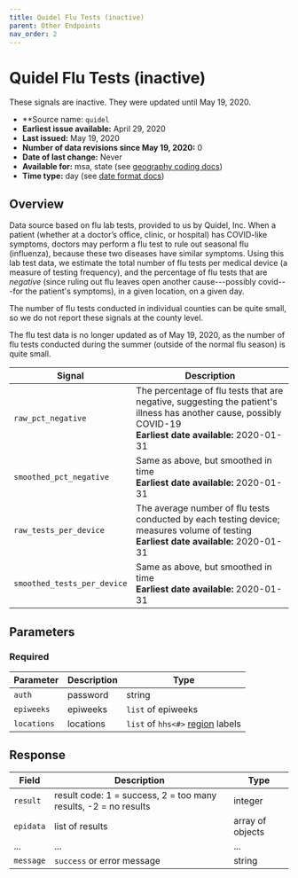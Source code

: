 ```yaml
---
title: Quidel Flu Tests (inactive)
parent: Other Endpoints
nav_order: 2
---
```


# Quidel Flu Tests (inactive)

These signals are inactive. They were updated until May 19, 2020.

* **Source name: `quidel`
* **Earliest issue available:** April 29, 2020
* **Last issued:** May 19, 2020
* **Number of data revisions since May 19, 2020:** 0
* **Date of last change:** Never
* **Available for:** msa, state (see [geography coding docs](../covidcast_geography.md))
* **Time type:** day (see [date format docs](../covidcast_times.md))

## Overview

Data source based on flu lab tests, provided to us by Quidel, Inc. When a
patient (whether at a doctor’s office, clinic, or hospital) has COVID-like
symptoms, doctors may perform a flu test to rule out seasonal flu (influenza),
because these two diseases have similar symptoms. Using this lab test data, we
estimate the total number of flu tests per medical device (a measure of testing
frequency), and the percentage of flu tests that are *negative* (since ruling
out flu leaves open another cause---possibly covid---for the patient's
symptoms), in a given location, on a given day.

The number of flu tests conducted in individual counties can be quite small, so
we do not report these signals at the county level.

The flu test data is no longer updated as of May 19, 2020, as the number of flu
tests conducted during the summer (outside of the normal flu season) is quite
small.

| Signal | Description |
| --- | --- |
| `raw_pct_negative` | The percentage of flu tests that are negative, suggesting the patient's illness has another cause, possibly COVID-19 <br/> **Earliest date available:** 2020-01-31 |
| `smoothed_pct_negative` | Same as above, but smoothed in time <br/> **Earliest date available:** 2020-01-31 |
| `raw_tests_per_device` | The average number of flu tests conducted by each testing device; measures volume of testing <br/> **Earliest date available:** 2020-01-31 |
| `smoothed_tests_per_device` | Same as above, but smoothed in time <br/> **Earliest date available:** 2020-01-31 | 

## Parameters

### Required

| Parameter | Description | Type |
| --- | --- | --- |
| `auth` | password | string |
| `epiweeks` | epiweeks | `list` of epiweeks |
| `locations` | locations | `list` of `hhs<#>` [region](https://github.com/cmu-delphi/delphi-epidata/blob/main/labels/regions.txt) labels |

## Response

| Field     | Description                                                     | Type             |
|-----------|-----------------------------------------------------------------|------------------|
| `result`  | result code: 1 = success, 2 = too many results, -2 = no results | integer          |
| `epidata` | list of results                                                 | array of objects |
| ...       | ...                                                             | ...              | <!-- TODO -->
| `message` | `success` or error message                                      | string           |